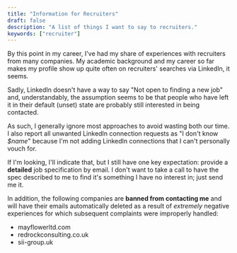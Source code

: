 ```yaml
---
title: "Information for Recruiters"
draft: false
description: "A list of things I want to say to recruiters."
keywords: ["recruiter"]
---
```


By this point in my career, I've had my share of experiences with recruiters from many companies.  My academic background and my career so far makes my profile show up quite often on recruiters' searches via LinkedIn, it seems.

Sadly, LinkedIn doesn't have a way to say "Not open to finding a new job" and, understandably, the assumption seems to be that people who have left it in their default (unset) state are probably still interested in being contacted.

As such, I generally ignore most approaches to avoid wasting both our time.  I also report all unwanted LinkedIn connection requests as "I don't know *$name*" because I'm not adding LinkedIn connections that I can't personally vouch for.

If I'm looking, I'll indicate that, but I still have one key expectation: provide a **detailed** job specification by email.  I don't want to take a call to have the spec described to me to find it's something I have no interest in; just send me it.

In addition, the following companies are **banned from contacting me** and will have their emails automatically deleted as a result of *extremely* negative experiences for which subsequent complaints were improperly handled:

<!-- These sites are in alphabetical order, not ban order. -->
* mayflowerltd.com
* redrockconsulting.co.uk
* sii-group.uk